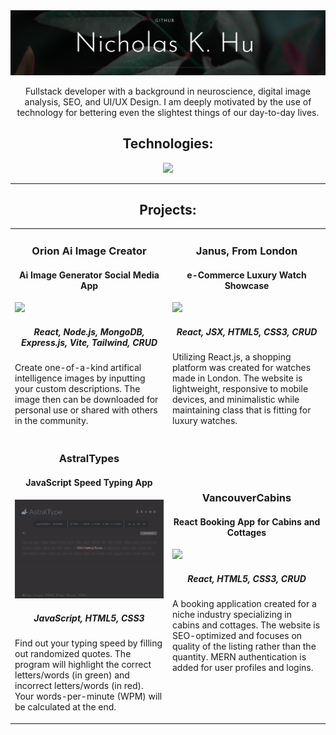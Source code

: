 <link rel="stylesheet" type="text/css" href="style.html">
<img src='GitHub Banner.png' alt="banner"></img>
<p align="center">Fullstack developer with a background in neuroscience, digital image analysis, SEO, and UI/UX Design. I am deeply motivated by the use of technology for bettering even the slightest things of our day-to-day lives.</p>

<h2 align="center">Technologies:</h2>
<p align="center">
  <a href="https://skillicons.dev">
    <img src="https://skillicons.dev/icons?i=javascript,py,html,css,react,vue,typescript,tailwind,mongodb,express,nodejs,postgres,wordpress,linux,androidstudio&theme=light" />
  </a>
</p>

---

<h2 align="center">Projects:</h2>

<table>
  <tr>
    <td width="50%">
      <div class="item">
        <h3 align="center">Orion Ai Image Creator </h3>
        <h4 align="center">Ai Image Generator Social Media App</h4>
        <img src="orion-ai-v3.gif">
        <h5 align="center">React, Node.js, MongoDB, Express.js, Vite, Tailwind, CRUD</h5>
        <p>Create one-of-a-kind artifical intelligence images by inputting your custom descriptions.
          The image then can be downloaded for personal use or shared with others in the community.</p>
      </div>
    </td>
    <td width="50%">
      <div class="item">
        <h3 align="center">Janus, From London</h3>
        <h4 align="center">e-Commerce Luxury Watch Showcase</h4>
        <img src="janus-react-gh.gif">
        <h5 align="center">React, JSX, HTML5, CSS3, CRUD</h5>
        <p>Utilizing React.js, a shopping platform was created for watches made in London. The website is lightweight, responsive to mobile devices, and                       minimalistic while maintaining class that is fitting for luxury watches.  </p>
      </div>
    </td>
  </tr>
  <tr>
    <td width="50%">
      <div class="item">
        <h3 align="center">AstralTypes</h3>
        <h4 align="center">JavaScript Speed Typing App</h4>
        <img src="astral-types-gh-v2.gif">
        <h5 align="center">JavaScript, HTML5, CSS3</h5>
        <p>Find out your typing speed by filling out randomized quotes. The program will highlight the correct letters/words (in green) and incorrect letters/words           (in red). Your words-per-minute (WPM) will be calculated at the end.</p>
      </div>
    </td>
    <td width="50%">
      <div class="item">
        <h3 align="center">VancouverCabins</h3>
        <h4 align="center">React Booking App for Cabins and Cottages</h4>
        <img src="vancouver-cabins-gh.gif">
        <h5 align="center">React, HTML5, CSS3, CRUD</h5>
        <p>A booking application created for a niche industry specializing in cabins and cottages. The website is SEO-optimized and focuses on quality of the               listing rather than the quantity. MERN authentication is added for user profiles and logins.</p>
      </div>
    </td>
  </tr>
</table>
